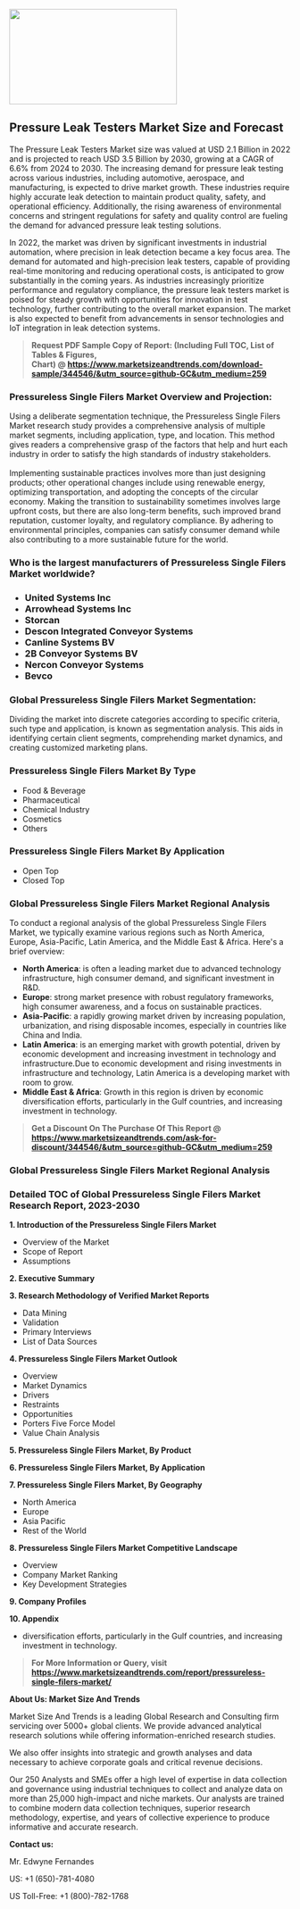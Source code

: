 <p><img class="alignnone size-medium wp-image-20088" src="https://ffe5etoiles.com/wp-content/uploads/2024/12/MST1-300x171.png" alt="" width="300" height="171" /></p><h2>Pressure Leak Testers Market Size and Forecast</h2><p>The Pressure Leak Testers Market size was valued at USD 2.1 Billion in 2022 and is projected to reach USD 3.5 Billion by 2030, growing at a CAGR of 6.6% from 2024 to 2030. The increasing demand for pressure leak testing across various industries, including automotive, aerospace, and manufacturing, is expected to drive market growth. These industries require highly accurate leak detection to maintain product quality, safety, and operational efficiency. Additionally, the rising awareness of environmental concerns and stringent regulations for safety and quality control are fueling the demand for advanced pressure leak testing solutions.</p><p>In 2022, the market was driven by significant investments in industrial automation, where precision in leak detection became a key focus area. The demand for automated and high-precision leak testers, capable of providing real-time monitoring and reducing operational costs, is anticipated to grow substantially in the coming years. As industries increasingly prioritize performance and regulatory compliance, the pressure leak testers market is poised for steady growth with opportunities for innovation in test technology, further contributing to the overall market expansion. The market is also expected to benefit from advancements in sensor technologies and IoT integration in leak detection systems.</p></p><blockquote id="" class=""><strong>Request PDF Sample Copy of Report: (Including Full TOC, List of Tables &amp; Figures, Chart)&nbsp;@&nbsp;<strong><a href="https://www.marketsizeandtrends.com/download-sample/344546/&utm_source=github-GC&utm_medium=259" target="_blank">https://www.marketsizeandtrends.com/download-sample/344546/&utm_source=github-GC&utm_medium=259</a></strong></strong></blockquote><h3 id="" class="">Pressureless Single Filers Market&nbsp;Overview and Projection:</h3><p id="" class="">Using a deliberate segmentation technique, the Pressureless Single Filers Market research study provides a comprehensive analysis of multiple market segments, including application, type, and location. This method gives readers a comprehensive grasp of the factors that help and hurt each industry in order to satisfy the high standards of industry stakeholders. <br /> <br />Implementing sustainable practices involves more than just designing products; other operational changes include using renewable energy, optimizing transportation, and adopting the concepts of the circular economy. Making the transition to sustainability sometimes involves large upfront costs, but there are also long-term benefits, such improved brand reputation, customer loyalty, and regulatory compliance. By adhering to environmental principles, companies can satisfy consumer demand while also contributing to a more sustainable future for the world.</p><h3 id="" class="">Who is the largest manufacturers of&nbsp;Pressureless Single Filers Market worldwide?</h3><h3 class=""><p><ul><li>United Systems Inc </li><li> Arrowhead Systems Inc </li><li> Storcan </li><li> Descon Integrated Conveyor Systems </li><li> Canline Systems BV </li><li> 2B Conveyor Systems BV </li><li> Nercon Conveyor Systems </li><li> Bevco</li></ul></p></h3><h3 id="" class="">Global&nbsp;Pressureless Single Filers Market Segmentation:</h3><p id="" class="">Dividing the market into discrete categories according to specific criteria, such type and application, is known as segmentation analysis. This aids in identifying certain client segments, comprehending market dynamics, and creating customized marketing plans.</p><h3 id="" class="">Pressureless Single Filers Market&nbsp;By Type</h3><p><p><ul><li>Food & Beverage</li><li> Pharmaceutical</li><li> Chemical Industry</li><li> Cosmetics</li><li> Others</p></li></ul></p></p><h3 id="" class="">Pressureless Single Filers Market&nbsp;By Application</h3><p class=""><p><ul><li>Open Top</li><li> Closed Top</li></ul></p></p><h3 id="" class="">Global Pressureless Single Filers Market Regional Analysis</h3><p id="" class="">To conduct a regional analysis of the global Pressureless Single Filers Market, we typically examine various regions such as North America, Europe, Asia-Pacific, Latin America, and the Middle East &amp; Africa. Here's a brief overview:</p><ul><li><strong>North America</strong>: is often a leading market due to advanced technology infrastructure, high consumer demand, and significant investment in R&amp;D.</li><li><strong>Europe</strong>: strong market presence with robust regulatory frameworks, high consumer awareness, and a focus on sustainable practices.</li><li><strong>Asia-Pacific</strong>: a rapidly growing market driven by increasing population, urbanization, and rising disposable incomes, especially in countries like China and India.</li><li><strong>Latin America</strong>: is an emerging market with growth potential, driven by economic development and increasing investment in technology and infrastructure.Due to economic development and rising investments in infrastructure and technology, Latin America is a developing market with room to grow.</li><li><strong>Middle East &amp; Africa</strong>: Growth in this region is driven by economic diversification efforts, particularly in the Gulf countries, and increasing investment in technology.</li></ul><blockquote id="" class=""><strong>Get a Discount On The Purchase Of This Report @ <strong><a href="https://www.marketsizeandtrends.com/ask-for-discount/344546/&utm_source=github-GC&utm_medium=259" target="_blank">https://www.marketsizeandtrends.com/ask-for-discount/344546/&utm_source=github-GC&utm_medium=259</a></strong></strong></blockquote><h3 id="" class="">Global Pressureless Single Filers Market Regional Analysis</h3><h3 id="" class="">Detailed TOC of Global Pressureless Single Filers Market Research Report, 2023-2030</h3><p id="" class=""><strong>1. Introduction of the Pressureless Single Filers Market</strong></p><ul><li>Overview of the Market</li><li>Scope of Report</li><li>Assumptions</li></ul><p id="" class=""><strong>2. Executive Summary</strong></p><p id="" class=""><strong>3. Research Methodology of Verified Market Reports</strong></p><ul><li>Data Mining</li><li>Validation</li><li>Primary Interviews</li><li>List of Data Sources</li></ul><p id="" class=""><strong>4. Pressureless Single Filers Market Outlook</strong></p><ul><li>Overview</li><li>Market Dynamics</li><li>Drivers</li><li>Restraints</li><li>Opportunities</li><li>Porters Five Force Model</li><li>Value Chain Analysis</li></ul><p id="" class=""><strong>5. Pressureless Single Filers Market, By Product</strong></p><p id="" class=""><strong>6. Pressureless Single Filers Market, By Application</strong></p><p id="" class=""><strong>7. Pressureless Single Filers Market, By Geography</strong></p><ul><li>North America</li><li>Europe</li><li>Asia Pacific</li><li>Rest of the World</li></ul><p id="" class=""><strong>8. Pressureless Single Filers Market Competitive Landscape</strong></p><ul><li>Overview</li><li>Company Market Ranking</li><li>Key Development Strategies</li></ul><p id="" class=""><strong>9. Company Profiles</strong></p><p id="" class=""><strong>10. Appendix</strong></p><ul><li>diversification efforts, particularly in the Gulf countries, and increasing investment in technology.</li></ul><blockquote id="" class=""><strong>For More Information or Query, visit <strong><strong><a href="https://www.marketsizeandtrends.com/report/pressureless-single-filers-market/" target="_blank">https://www.marketsizeandtrends.com/report/pressureless-single-filers-market/</a></strong></strong></strong></blockquote><p id="" class=""><strong>About Us: Market Size And Trends</strong></p><p id="" class="">Market Size And Trends is a leading Global Research and Consulting firm servicing over 5000+ global clients. We provide advanced analytical research solutions while offering information-enriched research studies.</p><p id="" class="">We also offer insights into strategic and growth analyses and data necessary to achieve corporate goals and critical revenue decisions.</p><p id="" class="">Our 250 Analysts and SMEs offer a high level of expertise in data collection and governance using industrial techniques to collect and analyze data on more than 25,000 high-impact and niche markets. Our analysts are trained to combine modern data collection techniques, superior research methodology, expertise, and years of collective experience to produce informative and accurate research.</p><p id="" class=""><strong>Contact us:</strong></p><p id="" class="">Mr. Edwyne Fernandes</p><p id="" class="">US: +1 (650)-781-4080</p><p id="" class="">US Toll-Free: +1 (800)-782-1768</p>
